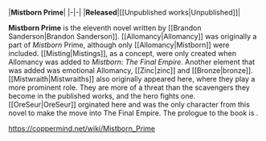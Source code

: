 |**Mistborn Prime**|
|-|-|
|**Released**|[[Unpublished works\|Unpublished]]|

**Mistborn Prime** is the eleventh novel written by [[Brandon Sanderson\|Brandon Sanderson]].
[[Allomancy\|Allomancy]] was originally a part of *Mistborn* Prime, although only [[Allomancy\|Mistborn]] were included. [[Misting\|Mistings]], as a concept, were only created when Allomancy was added to *Mistborn: The Final Empire*. Another element that was added was emotional Allomancy, [[Zinc\|zinc]] and [[Bronze\|bronze]].
[[Mistwraith\|Mistwraiths]] also originally appeared here, where they play a more prominent role. They are more of a threat than the scavengers they become in the published works, and the hero fights one.
[[OreSeur\|OreSeur]] orginated here and was the only character from this novel to make the move into The Final Empire.
The prologue to the book is .



https://coppermind.net/wiki/Mistborn_Prime